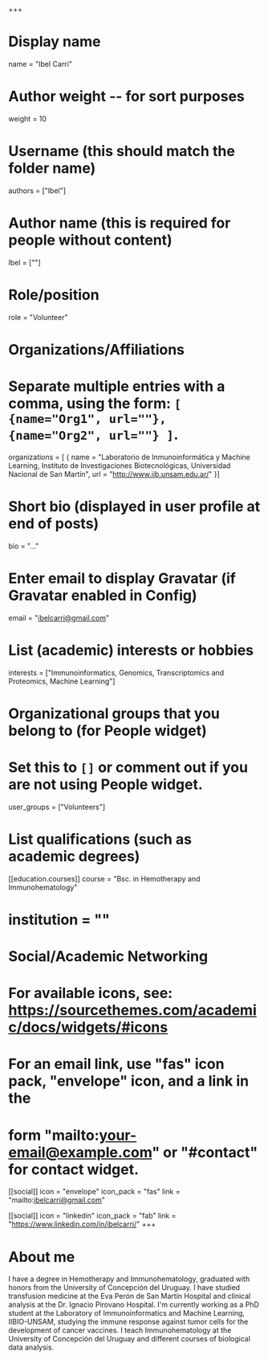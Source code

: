 +++
# Display name
name = "Ibel Carri"

# Author weight -- for sort purposes
weight = 10

# Username (this should match the folder name)
authors = ["Ibel"]

# Author name (this is required for people without content)
Ibel = [""]

# Role/position
role = "Volunteer"

# Organizations/Affiliations
#   Separate multiple entries with a comma, using the form: `[ {name="Org1", url=""}, {name="Org2", url=""} ]`.
organizations = [ { name = "Laboratorio de Inmunoinformática y Machine Learning, Instituto de Investigaciones Biotecnológicas, Universidad Nacional de San Martín", url = "http://www.iib.unsam.edu.ar/" }]

# Short bio (displayed in user profile at end of posts)
bio = "..."

# Enter email to display Gravatar (if Gravatar enabled in Config)
email = "ibelcarri@gmail.com"

# List (academic) interests or hobbies
interests = ["Immunoinformatics, Genomics, Transcriptomics and Proteomics, Machine Learning"]

# Organizational groups that you belong to (for People widget)
#   Set this to `[]` or comment out if you are not using People widget.
user_groups = ["Volunteers"]

# List qualifications (such as academic degrees)
[[education.courses]]
  course = "Bsc. in Hemotherapy and Immunohematology"
  # institution = ""


# Social/Academic Networking
# For available icons, see: https://sourcethemes.com/academic/docs/widgets/#icons
#   For an email link, use "fas" icon pack, "envelope" icon, and a link in the
#   form "mailto:your-email@example.com" or "#contact" for contact widget.

[[social]]
  icon = "envelope"
  icon_pack = "fas"
  link = "mailto:ibelcarri@gmail.com"

[[social]]
  icon = "linkedin"
  icon_pack = "fab"
  link = "https://www.linkedin.com/in/ibelcarri/"
+++

# About me 

I have a degree in Hemotherapy and Immunohematology, graduated with honors from the University of Concepción del Uruguay. I have studied transfusion medicine at the Eva Perón de San Martín Hospital and clinical analysis at the Dr. Ignacio Pirovano Hospital. I'm currently working as a PhD student at the Laboratory of Immunoinformatics and Machine Learning, IIBIO-UNSAM, studying the immune response against tumor cells for the development of cancer vaccines. I teach Immunohematology at the University of Concepción del Uruguay and different courses of biological data analysis.